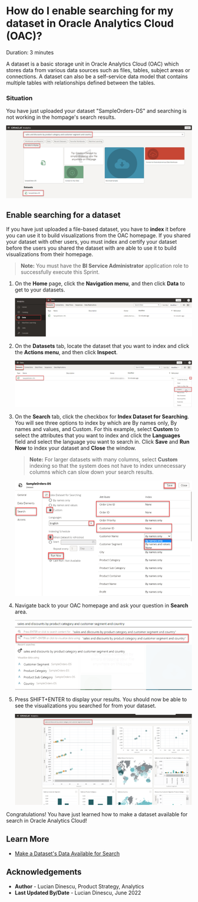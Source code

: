 # How do I enable searching for my dataset in Oracle Analytics Cloud (OAC)?

Duration: 3 minutes

A dataset is a basic storage unit in Oracle Analytics Cloud (OAC) which stores data from various data sources such as files, tables, subject areas or connections. A dataset can also be a self-service data model that contains multiple tables with relationships defined between the tables.

### Situation
You have just uploaded your dataset "SampleOrders-DS" and searching is not working in the hompage's search results.

   ![No Data](images/no-data-to-display.png)

## Enable searching for a dataset
If you have just uploaded a file-based dataset, you have to **index** it before you can use it to build visualizations from the OAC homepage. If you shared your dataset with other users, you must index and certify your dataset before the users you shared the dataset with are able to use it to build visualizations from their homepage.
> **Note:** You must have the **BI Service Administrator** application role to successfully execute this Sprint.

1. On the **Home** page, click the **Navigation menu**, and then click **Data** to get to your datasets.  

   ![Data](images/navigator-data.png)

2. On the **Datasets** tab, locate the dataset that you want to index and click the **Actions menu**, and then click **Inspect**.

   ![Inspect Dataset](images/dataset-inspect.png)   

3. On the **Search** tab, click the checkbox for **Index Dataset for Searching**. You will see three options to index by which are By names only, By names and values, and Custom. For this example, select **Custom** to select the attributes that you want to index and click the **Languages** field and select the language you want to search in. Click **Save** and **Run Now** to index your dataset and **Close** the window.

    > **Note:**  For larger datasets with many columns, select **Custom** indexing so that the system does not have to index unnecessary columns which can slow down your search results.

   ![Index Search Options](images/dataset-search-index.png)  


4. Navigate back to your OAC homepage and ask your question in **Search** area.

   ![Ask Question](images/ask-question.png)

6. Press SHIFT+ENTER to display your results. You should now be able to see the visualizations you searched for from your dataset.

   ![Home Page](images/data-to-display.png)  


Congratulations! You have just learned how to make a dataset available for search in Oracle Analytics Cloud!


## Learn More
* [Make a Dataset's Data Available for Search](https://docs.oracle.com/en/cloud/paas/analytics-cloud/acubi/make-datasets-data-available-search.html#GUID-90C1150A-473D-4460-B0C3-287FC6441128)

## Acknowledgements
* **Author** - Lucian Dinescu, Product Strategy, Analytics
* **Last Updated By/Date** - Lucian Dinescu,  June 2022
